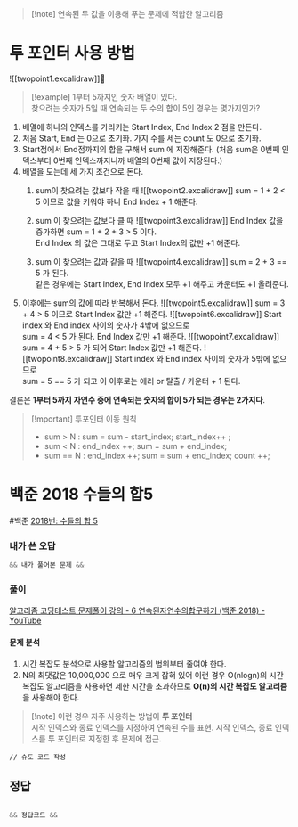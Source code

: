 >[!note] 연속된 두 값을 이용해 푸는 문제에 적합한 알고리즘

# 투 포인터 사용 방법
![[twopoint1.excalidraw]]
>[!example] 1부터 5까지인 숫자 배열이 있다. <br>
> 찾으려는 숫자가 5일 때 연속되는 두 수의 합이 5인 경우는 몇가지인가?

1. 배열에 하나의 인덱스를 가리키는 Start Index, End Index 2 점을 만든다.
2. 처음 Start, End 는 0으로 초기화. 가지 수를 세는 count 도 0으로 초기화.
3. Start점에서 End점까지의 합을 구해서 sum 에 저장해준다. (처음 sum은 0번째 인덱스부터 0번째 인덱스까지니까 배열의 0번째 값이 저장된다.)
4. 배열을 도는데 세 가지 조건으로 돈다. 
	1. sum이 찾으려는 값보다 작을 때
		![[twopoint2.excalidraw]]
		sum = 1 + 2 < 5 이므로 값을 키워야 하니 End Index + 1 해준다.
	
	2. sum 이 찾으려는 값보다 클 때
		![[twopoint3.excalidraw]]
		End Index 값을 증가하면 sum = 1 + 2 + 3 > 5 이다. <br>
		End Index 의 값은 그대로 두고 Start Index의 값만 +1 해준다.
		
	3. sum 이 찾으려는 값과 같을 때
		![[twopoint4.excalidraw]]
		 sum = 2 + 3 == 5 가 된다. <Br>
		 같은 경우에는 Start Index, End Index 모두 +1 해주고 카운터도 +1 올려준다.
5. 이후에는 sum의 값에 따라 반복해서 돈다.
		![[twopoint5.excalidraw]]
		 sum = 3 + 4 > 5 이므로 Start Index 값만 +1 해준다.
		![[twopoint6.excalidraw]]
		  Start index 와 End index 사이의 숫자가 4밖에 없으므로 <br>
		  sum = 4 < 5 가 된다. End Index 값만 +1 해준다.
		![[twopoint7.excalidraw]]
		 sum = 4 + 5 > 5 가 되어 Start Index 값만 +1 해준다.
		![[twopoint8.excalidraw]]
		 Start index 와 End index 사이의 숫자가 5밖에 없으므로 <br>
		 sum = 5 == 5 가 되고 이 이후로는 에러 or 탈출 / 카운터 + 1 된다.<br>

결론은 **1부터 5까지 자연수 중에 연속되는 숫자의 합이 5가 되는 경우는 2가지다**.

>[!mportant] 투포인터 이동 원칙<br>
> - sum > N : sum = sum - start_index; start_index++ ;
> - sum < N : end_index ++; sum = sum + end_index;
> - sum == N : end_index ++; sum = sum + end_index; count ++;

# 백준 2018 수들의 합5
#백준 
[2018번: 수들의 합 5](https://www.acmicpc.net/problem/2018)

### 내가 쓴 오답
```java
&& 내가 풀어본 문제 &&
```

###  풀이
[알고리즘 코딩테스트 문제풀이 강의 - 6 연속된자연수의합구하기 (백준 2018) - YouTube](https://youtu.be/ZovjkF2DzIs)

#### 문제 분석
1. 시간 복잡도 분석으로 사용할 알고리즘의 범위부터 줄여야 한다.
2. N의 최댓값은 10,000,000 으로 매우 크게 잡혀 있어 이런 경우 O(nlogn)의 시간 복잡도 알고리즘을 사용하면 제한 시간을 초과하므로 **O(n)의 시간 복잡도 알고리즘**을 사용해야 한다.
>[!note] 이런 경우 자주 사용하는 방법이 **투 포인터**<br>
> 시작 인덱스와 종료 인덱스를 지정하여 연속된 수를 표현.
> 시작 인덱스, 종료 인덱스를 투 포인터로 지정한 후 문제에 접근.

```
// 슈도 코드 작성

```

## 정답
```java

&& 정답코드 &&

```
